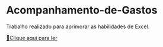 # Acompanhamento-de-Gastos

Trabalho realizado para aprimorar as habilidades de Excel.

<a href="https://github.com/Jobanu/Acompanhamento-de-Gastos/blob/main/DESPESAS.xlsx" title="View XLSXX now">📕Clique aqui para ler</a>
